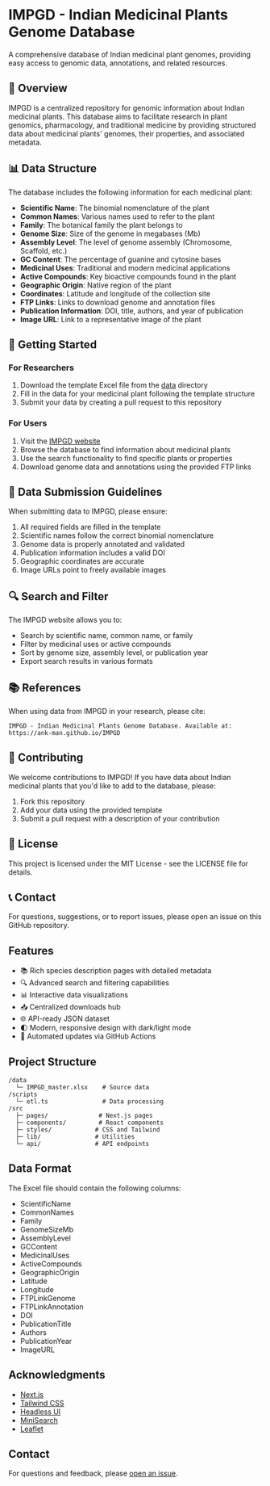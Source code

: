 # IMPGD - Indian Medicinal Plants Genome Database

A comprehensive database of Indian medicinal plant genomes, providing easy access to genomic data, annotations, and related resources.

## 🌿 Overview

IMPGD is a centralized repository for genomic information about Indian medicinal plants. This database aims to facilitate research in plant genomics, pharmacology, and traditional medicine by providing structured data about medicinal plants' genomes, their properties, and associated metadata.

## 📊 Data Structure

The database includes the following information for each medicinal plant:

- **Scientific Name**: The binomial nomenclature of the plant
- **Common Names**: Various names used to refer to the plant
- **Family**: The botanical family the plant belongs to
- **Genome Size**: Size of the genome in megabases (Mb)
- **Assembly Level**: The level of genome assembly (Chromosome, Scaffold, etc.)
- **GC Content**: The percentage of guanine and cytosine bases
- **Medicinal Uses**: Traditional and modern medicinal applications
- **Active Compounds**: Key bioactive compounds found in the plant
- **Geographic Origin**: Native region of the plant
- **Coordinates**: Latitude and longitude of the collection site
- **FTP Links**: Links to download genome and annotation files
- **Publication Information**: DOI, title, authors, and year of publication
- **Image URL**: Link to a representative image of the plant

## 🚀 Getting Started

### For Researchers

1. Download the template Excel file from the [data](data/IMPGD_master_template.xlsx) directory
2. Fill in the data for your medicinal plant following the template structure
3. Submit your data by creating a pull request to this repository

### For Users

1. Visit the [IMPGD website](https://ank-man.github.io/IMPGD)
2. Browse the database to find information about medicinal plants
3. Use the search functionality to find specific plants or properties
4. Download genome data and annotations using the provided FTP links

## 📝 Data Submission Guidelines

When submitting data to IMPGD, please ensure:

1. All required fields are filled in the template
2. Scientific names follow the correct binomial nomenclature
3. Genome data is properly annotated and validated
4. Publication information includes a valid DOI
5. Geographic coordinates are accurate
6. Image URLs point to freely available images

## 🔍 Search and Filter

The IMPGD website allows you to:

- Search by scientific name, common name, or family
- Filter by medicinal uses or active compounds
- Sort by genome size, assembly level, or publication year
- Export search results in various formats

## 📚 References

When using data from IMPGD in your research, please cite:

```
IMPGD - Indian Medicinal Plants Genome Database. Available at: https://ank-man.github.io/IMPGD
```

## 🤝 Contributing

We welcome contributions to IMPGD! If you have data about Indian medicinal plants that you'd like to add to the database, please:

1. Fork this repository
2. Add your data using the provided template
3. Submit a pull request with a description of your contribution

## 📄 License

This project is licensed under the MIT License - see the LICENSE file for details.

## 📞 Contact

For questions, suggestions, or to report issues, please open an issue on this GitHub repository.

## Features

- 📚 Rich species description pages with detailed metadata
- 🔍 Advanced search and filtering capabilities
- 📊 Interactive data visualizations
- 📥 Centralized downloads hub
- 🌐 API-ready JSON dataset
- 🌓 Modern, responsive design with dark/light mode
- 🔄 Automated updates via GitHub Actions

## Project Structure

```
/data
  └─ IMPGD_master.xlsx    # Source data
/scripts
  └─ etl.ts               # Data processing
/src
  ├─ pages/              # Next.js pages
  ├─ components/         # React components
  ├─ styles/            # CSS and Tailwind
  ├─ lib/               # Utilities
  └─ api/               # API endpoints
```

## Data Format

The Excel file should contain the following columns:

- ScientificName
- CommonNames
- Family
- GenomeSizeMb
- AssemblyLevel
- GCContent
- MedicinalUses
- ActiveCompounds
- GeographicOrigin
- Latitude
- Longitude
- FTPLinkGenome
- FTPLinkAnnotation
- DOI
- PublicationTitle
- Authors
- PublicationYear
- ImageURL

## Acknowledgments

- [Next.js](https://nextjs.org/)
- [Tailwind CSS](https://tailwindcss.com/)
- [Headless UI](https://headlessui.dev/)
- [MiniSearch](https://lunrjs.com/)
- [Leaflet](https://leafletjs.com/)

## Contact

For questions and feedback, please [open an issue](https://github.com/yourusername/impgd/issues).
